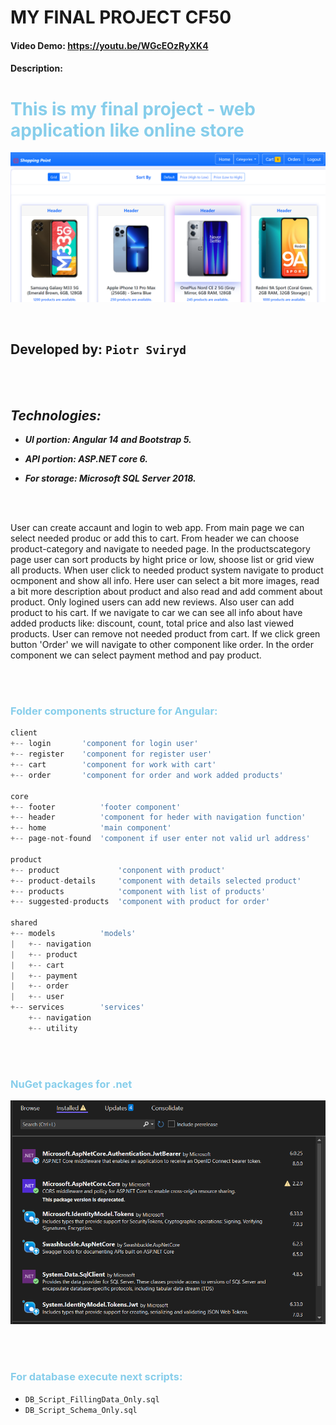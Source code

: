 # MY FINAL PROJECT CF50
#### Video Demo:  <https://youtu.be/WGcEOzRyXK4>
#### Description:


<h1 style="color:#87CEEB;">This is my final project - web application like online store</h1>

![image](image.png)

<br/>

## Developed by: `Piotr Sviryd` 

<br/>
<br/>

## ***Technologies:***

- ***UI portion: Angular 14 and Bootstrap 5.***

- ***API portion: ASP.NET core 6.***

- ***For storage: Microsoft SQL Server 2018.***

<br/>
<br/>

User can create accaunt and login to web app. From main page we can select needed produc or add this to cart. From header we can choose product-category and navigate to needed page. In the productscategory page user can sort products by hight price or low, shoose list or grid view all products.
When user click to needed product system navigate to product ocmponent and show all info. Here user can select a bit more images, read a bit more description about product and also read and add comment about product. Only logined users can add new reviews. Also user can add product to his cart.
If we navigate to car we can see all info about have added products like: discount, count, total price and also last viewed products. User can remove not needed product from cart. If we click green button 'Order' we will navigate to other component like order.
In the order component we can select payment method and pay product.

<br/>
<br/>

<h3 style="color:#87CEEB;">Folder components structure for Angular:</h3>

``` ts
client
+-- login       'component for login user'
+-- register    'component for register user'
+-- cart        'component for work with cart'
+-- order       'component for order and work added products'

core
+-- footer          'footer component'
+-- header          'component for heder with navigation function'
+-- home            'main component'
+-- page-not-found  'component if user enter not valid url address'

product
+-- product             'conponent with product'
+-- product-details     'component with details selected product'
+-- products            'component with list of products'
+-- suggested-products  'component with product for order'

shared
+-- models          'models'
|   +-- navigation
|   +-- product
|   +-- cart
|   +-- payment
|   +-- order
|   +-- user
+-- services        'services'
    +-- navigation
    +-- utility
```

<br/>
<br/>

<h3 style="color:#87CEEB;">NuGet packages for .net</h3>

![nuget](image-1.png)

<br/>
<br/>

<h3 style="color:#87CEEB;">For database execute next scripts:</h3>

* `DB_Script_FillingData_Only.sql`
* `DB_Script_Schema_Only.sql`